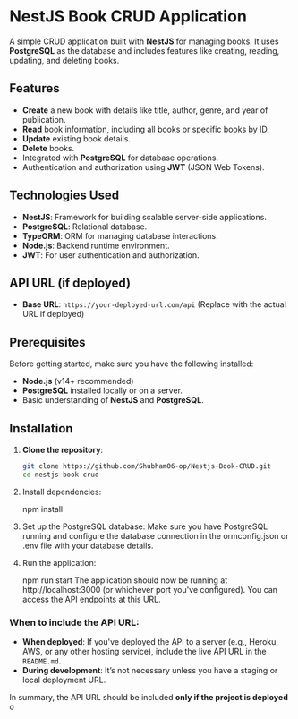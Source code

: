 # NestJS Book CRUD Application

A simple CRUD application built with **NestJS** for managing books. It uses **PostgreSQL** as the database and includes features like creating, reading, updating, and deleting books.

## Features

- **Create** a new book with details like title, author, genre, and year of publication.
- **Read** book information, including all books or specific books by ID.
- **Update** existing book details.
- **Delete** books.
- Integrated with **PostgreSQL** for database operations.
- Authentication and authorization using **JWT** (JSON Web Tokens).
  
## Technologies Used

- **NestJS**: Framework for building scalable server-side applications.
- **PostgreSQL**: Relational database.
- **TypeORM**: ORM for managing database interactions.
- **Node.js**: Backend runtime environment.
- **JWT**: For user authentication and authorization.

## API URL (if deployed)
- **Base URL**: `https://your-deployed-url.com/api` (Replace with the actual URL if deployed)

## Prerequisites

Before getting started, make sure you have the following installed:

- **Node.js** (v14+ recommended)
- **PostgreSQL** installed locally or on a server.
- Basic understanding of **NestJS** and **PostgreSQL**.
  
## Installation

1. **Clone the repository**:
   ```bash
   git clone https://github.com/Shubham06-op/Nestjs-Book-CRUD.git
   cd nestjs-book-crud
2. Install dependencies:

   npm install
  
3. Set up the PostgreSQL database: 
   Make sure you have PostgreSQL running and configure the database connection in the 
   ormconfig.json or .env file with your database details.

4. Run the application:

   npm run start
   The application should now be running at http://localhost:3000 (or whichever port you've        configured). You can access the API endpoints at this URL.

### When to include the API URL:
- **When deployed**: If you've deployed the API to a server (e.g., Heroku, AWS, or any other hosting service), include the live API URL in the `README.md`.
- **During development**: It’s not necessary unless you have a staging or local deployment URL.

In summary, the API URL should be included **only if the project is deployed** o
